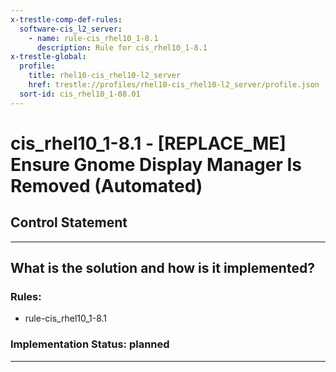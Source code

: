 ```yaml
---
x-trestle-comp-def-rules:
  software-cis_l2_server:
    - name: rule-cis_rhel10_1-8.1
      description: Rule for cis_rhel10_1-8.1
x-trestle-global:
  profile:
    title: rhel10-cis_rhel10-l2_server
    href: trestle://profiles/rhel10-cis_rhel10-l2_server/profile.json
  sort-id: cis_rhel10_1-08.01
---
```


# cis_rhel10_1-8.1 - \[REPLACE_ME\] Ensure Gnome Display Manager Is Removed (Automated)

## Control Statement

______________________________________________________________________

## What is the solution and how is it implemented?

<!-- For implementation status enter one of: implemented, partial, planned, alternative, not-applicable -->

<!-- Note that the list of rules under ### Rules: is read-only and changes will not be captured after assembly to JSON -->

<!-- Add control implementation description here for control: cis_rhel10_1-8.1 -->

### Rules:

  - rule-cis_rhel10_1-8.1

### Implementation Status: planned

______________________________________________________________________
